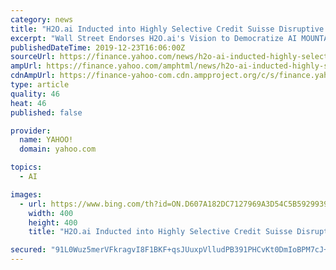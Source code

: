```yaml
---
category: news
title: "H2O.ai Inducted into Highly Selective Credit Suisse Disruptive Technology Recognition Program"
excerpt: "Wall Street Endorses H2O.ai's Vision to Democratize AI MOUNTAIN VIEW, Calif., Dec. 23, 2019 /PRNewswire/ -- H2O.ai, the open source leader in artificial intelligence (AI) and machine learning (ML), today announced that Credit Suisse has selected it as a member of its 2019 Disruptive Technology Recognition (DTR) Program. Credit Suisse's DTR ..."
publishedDateTime: 2019-12-23T16:06:00Z
sourceUrl: https://finance.yahoo.com/news/h2o-ai-inducted-highly-selective-160000219.html
ampUrl: https://finance.yahoo.com/amphtml/news/h2o-ai-inducted-highly-selective-160000219.html
cdnAmpUrl: https://finance-yahoo-com.cdn.ampproject.org/c/s/finance.yahoo.com/amphtml/news/h2o-ai-inducted-highly-selective-160000219.html
type: article
quality: 46
heat: 46
published: false

provider:
  name: YAHOO!
  domain: yahoo.com

topics:
  - AI

images:
  - url: https://www.bing.com/th?id=ON.D607A182DC7127969A3D54C5B5929939
    width: 400
    height: 400
    title: "H2O.ai Inducted into Highly Selective Credit Suisse Disruptive Technology Recognition Program"

secured: "91L0Wuz5merVFkragvI8F1BKF+qsJUuxpVlludPB391PHCvKt0DmIoBPM7cJ+pgY/mb/ZL3EarGOXtCGdhlXx4qul6up5aO4g/8Pe4CkrKjDb/dRsB+InpnLi6KEy7PrwYOwiTyL2GGr6oXCqhz7cAqmYKo4i5Mwtzu15ZhKnDUR6nVtfwlAy6dBuxxgyyxNN1HGBF+IcsvFG/cpr33/dTF+UwPAlQGZVSmcmP61dbSz/asYmcHbBo/fW8Sn+CctguqPMEkkd/BGVO1bwHduAg==;Dui/U5OlVmQNsPl/eL2DwA=="
---
```


